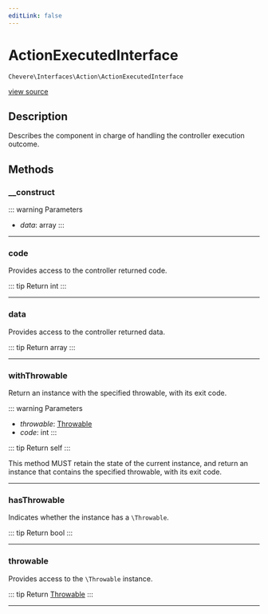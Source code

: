 ```yaml
---
editLink: false
---
```


# ActionExecutedInterface

`Chevere\Interfaces\Action\ActionExecutedInterface`

[view source](https://github.com/chevere/chevere/blob/main/src/Chevere/Interfaces/Action/ActionExecutedInterface.php)

## Description

Describes the component in charge of handling the controller execution outcome.

## Methods

### __construct

::: warning Parameters
- *data*: array
:::

---

### code

Provides access to the controller returned code.

::: tip Return
int
:::

---

### data

Provides access to the controller returned data.

::: tip Return
array
:::

---

### withThrowable

Return an instance with the specified throwable, with its exit code.

::: warning Parameters
- *throwable*: [Throwable](https://www.php.net/manual/class.throwable)
- *code*: int
:::

::: tip Return
self
:::

This method MUST retain the state of the current instance, and return
an instance that contains the specified throwable, with its exit code.

---

### hasThrowable

Indicates whether the instance has a `\Throwable`.

::: tip Return
bool
:::

---

### throwable

Provides access to the `\Throwable` instance.

::: tip Return
[Throwable](https://www.php.net/manual/class.throwable)
:::

---
